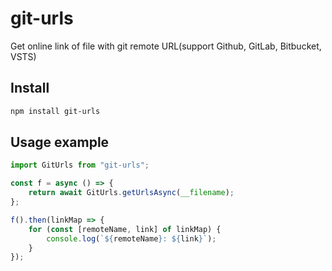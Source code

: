 # git-urls

Get online link of file with git remote URL(support Github, GitLab, Bitbucket, VSTS)

## Install

```bash
npm install git-urls
```

## Usage example

```javascript
import GitUrls from "git-urls";

const f = async () => {
    return await GitUrls.getUrlsAsync(__filename);
};

f().then(linkMap => {
    for (const [remoteName, link] of linkMap) {
        console.log(`${remoteName}: ${link}`);
    }
});
```
